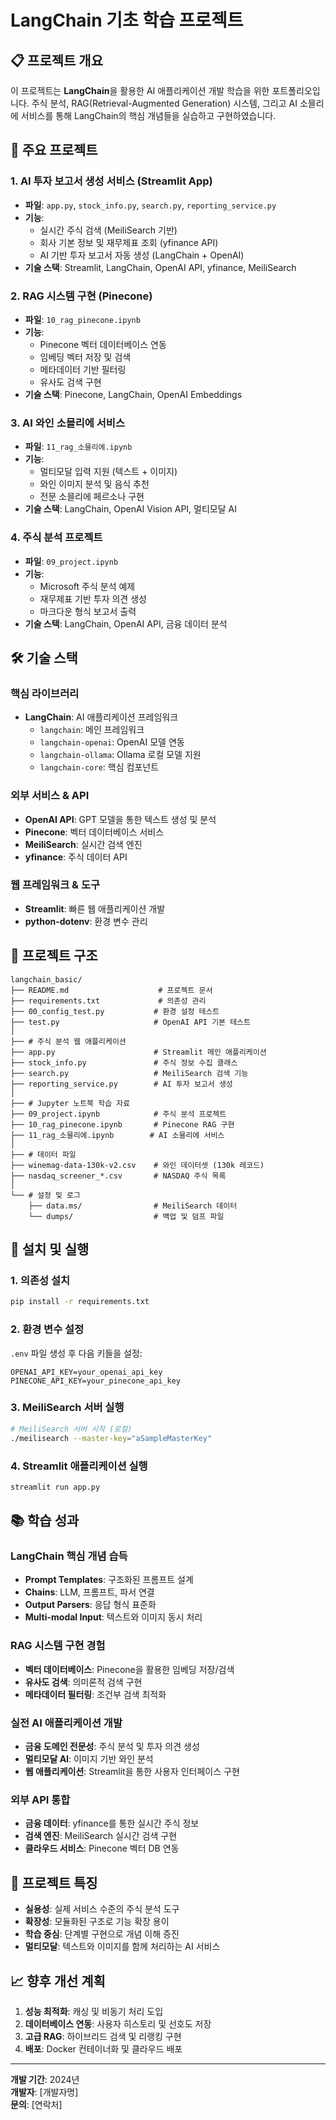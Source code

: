 # LangChain 기초 학습 프로젝트

## 📋 프로젝트 개요

이 프로젝트는 **LangChain**을 활용한 AI 애플리케이션 개발 학습을 위한 포트폴리오입니다. 주식 분석, RAG(Retrieval-Augmented Generation) 시스템, 그리고 AI 소믈리에 서비스를 통해 LangChain의 핵심 개념들을 실습하고 구현하였습니다.

## 🚀 주요 프로젝트

### 1. AI 투자 보고서 생성 서비스 (Streamlit App)
- **파일**: `app.py`, `stock_info.py`, `search.py`, `reporting_service.py`
- **기능**: 
  - 실시간 주식 검색 (MeiliSearch 기반)
  - 회사 기본 정보 및 재무제표 조회 (yfinance API)
  - AI 기반 투자 보고서 자동 생성 (LangChain + OpenAI)
- **기술 스택**: Streamlit, LangChain, OpenAI API, yfinance, MeiliSearch

### 2. RAG 시스템 구현 (Pinecone)
- **파일**: `10_rag_pinecone.ipynb`
- **기능**:
  - Pinecone 벡터 데이터베이스 연동
  - 임베딩 벡터 저장 및 검색
  - 메타데이터 기반 필터링
  - 유사도 검색 구현
- **기술 스택**: Pinecone, LangChain, OpenAI Embeddings

### 3. AI 와인 소믈리에 서비스
- **파일**: `11_rag_소믈리에.ipynb`
- **기능**:
  - 멀티모달 입력 지원 (텍스트 + 이미지)
  - 와인 이미지 분석 및 음식 추천
  - 전문 소믈리에 페르소나 구현
- **기술 스택**: LangChain, OpenAI Vision API, 멀티모달 AI

### 4. 주식 분석 프로젝트
- **파일**: `09_project.ipynb`
- **기능**:
  - Microsoft 주식 분석 예제
  - 재무제표 기반 투자 의견 생성
  - 마크다운 형식 보고서 출력
- **기술 스택**: LangChain, OpenAI API, 금융 데이터 분석

## 🛠 기술 스택

### 핵심 라이브러리
- **LangChain**: AI 애플리케이션 프레임워크
  - `langchain`: 메인 프레임워크
  - `langchain-openai`: OpenAI 모델 연동
  - `langchain-ollama`: Ollama 로컬 모델 지원
  - `langchain-core`: 핵심 컴포넌트

### 외부 서비스 & API
- **OpenAI API**: GPT 모델을 통한 텍스트 생성 및 분석
- **Pinecone**: 벡터 데이터베이스 서비스
- **MeiliSearch**: 실시간 검색 엔진
- **yfinance**: 주식 데이터 API

### 웹 프레임워크 & 도구
- **Streamlit**: 빠른 웹 애플리케이션 개발
- **python-dotenv**: 환경 변수 관리

## 📁 프로젝트 구조

```
langchain_basic/
├── README.md                    # 프로젝트 문서
├── requirements.txt             # 의존성 관리
├── 00_config_test.py           # 환경 설정 테스트
├── test.py                     # OpenAI API 기본 테스트
│
├── # 주식 분석 웹 애플리케이션
├── app.py                      # Streamlit 메인 애플리케이션
├── stock_info.py               # 주식 정보 수집 클래스
├── search.py                   # MeiliSearch 검색 기능
├── reporting_service.py        # AI 투자 보고서 생성
│
├── # Jupyter 노트북 학습 자료
├── 09_project.ipynb            # 주식 분석 프로젝트
├── 10_rag_pinecone.ipynb       # Pinecone RAG 구현
├── 11_rag_소믈리에.ipynb        # AI 소믈리에 서비스
│
├── # 데이터 파일
├── winemag-data-130k-v2.csv    # 와인 데이터셋 (130k 레코드)
├── nasdaq_screener_*.csv       # NASDAQ 주식 목록
│
└── # 설정 및 로그
    ├── data.ms/                # MeiliSearch 데이터
    └── dumps/                  # 백업 및 덤프 파일
```

## 🔧 설치 및 실행

### 1. 의존성 설치
```bash
pip install -r requirements.txt
```

### 2. 환경 변수 설정
`.env` 파일 생성 후 다음 키들을 설정:
```env
OPENAI_API_KEY=your_openai_api_key
PINECONE_API_KEY=your_pinecone_api_key
```

### 3. MeiliSearch 서버 실행
```bash
# MeiliSearch 서버 시작 (로컬)
./meilisearch --master-key="aSampleMasterKey"
```

### 4. Streamlit 애플리케이션 실행
```bash
streamlit run app.py
```

## 📚 학습 성과

### LangChain 핵심 개념 습득
- **Prompt Templates**: 구조화된 프롬프트 설계
- **Chains**: LLM, 프롬프트, 파서 연결
- **Output Parsers**: 응답 형식 표준화
- **Multi-modal Input**: 텍스트와 이미지 동시 처리

### RAG 시스템 구현 경험
- **벡터 데이터베이스**: Pinecone을 활용한 임베딩 저장/검색
- **유사도 검색**: 의미론적 검색 구현
- **메타데이터 필터링**: 조건부 검색 최적화

### 실전 AI 애플리케이션 개발
- **금융 도메인 전문성**: 주식 분석 및 투자 의견 생성
- **멀티모달 AI**: 이미지 기반 와인 분석
- **웹 애플리케이션**: Streamlit을 통한 사용자 인터페이스 구현

### 외부 API 통합
- **금융 데이터**: yfinance를 통한 실시간 주식 정보
- **검색 엔진**: MeiliSearch 실시간 검색 구현
- **클라우드 서비스**: Pinecone 벡터 DB 연동

## 🎯 프로젝트 특징

- **실용성**: 실제 서비스 수준의 주식 분석 도구
- **확장성**: 모듈화된 구조로 기능 확장 용이
- **학습 중심**: 단계별 구현으로 개념 이해 증진
- **멀티모달**: 텍스트와 이미지를 함께 처리하는 AI 서비스

## 📈 향후 개선 계획

1. **성능 최적화**: 캐싱 및 비동기 처리 도입
2. **데이터베이스 연동**: 사용자 히스토리 및 선호도 저장
3. **고급 RAG**: 하이브리드 검색 및 리랭킹 구현
4. **배포**: Docker 컨테이너화 및 클라우드 배포

---

**개발 기간**: 2024년  
**개발자**: [개발자명]  
**문의**: [연락처]